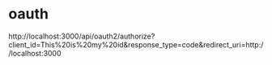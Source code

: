 # oauth
http://localhost:3000/api/oauth2/authorize?client_id=This%20is%20my%20id&response_type=code&redirect_uri=http://localhost:3000
